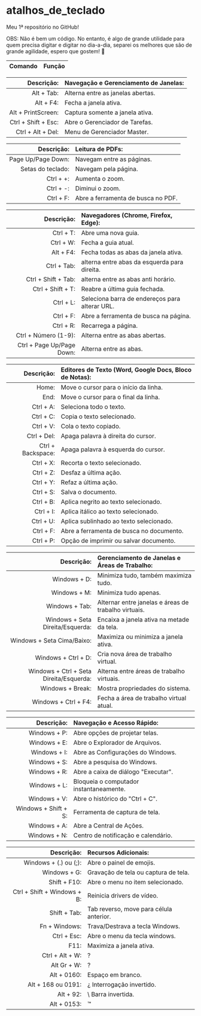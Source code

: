 # atalhos_de_teclado

Meu 1ª repositório no GitHub! 

OBS: Não é bem um código. No entanto, é algo de grande utilidade para quem precisa digitar e digitar no dia-a-dia, separei os melhores que são de grande agilidade, espero que gostem! 🚀 

Comando | Função
---: | :---

Descrição: | Navegação e Gerenciamento de Janelas:
---: | :---
Alt + Tab: | Alterna entre as janelas abertas.
Alt + F4: | Fecha a janela ativa.
Alt + PrintScreen:| Captura somente a janela ativa.
Ctrl + Shift + Esc: | Abre o Gerenciador de Tarefas.
Ctrl + Alt + Del: | Menu de Gerenciador Master.

Descrição: | Leitura de PDFs:
---: | :---
Page Up/Page Down: | Navegam entre as páginas.
Setas do teclado: | Navegam pela página.
Ctrl + +: | Aumenta o zoom.
Ctrl + -: | Diminui o zoom.
Ctrl + F: | Abre a ferramenta de busca no PDF.

Descrição: | Navegadores (Chrome, Firefox, Edge):
---: | :---
Ctrl + T: | Abre uma nova guia.
Ctrl + W: | Fecha a guia atual.
Alt + F4: | Fecha todas as abas da janela ativa.
Ctrl + Tab: | alterna entre abas da esquerda para direita.
Ctrl + Shift + Tab: | alterna entre as abas anti horário.
Ctrl + Shift + T: | Reabre a última guia fechada.
Ctrl + L: | Seleciona barra de endereços para alterar URL.
Ctrl + F: | Abre a ferramenta de busca na página.
Ctrl + R: | Recarrega a página.
Ctrl + Número (1-9): | Alterna entre as abas abertas.
Ctrl + Page Up/Page Down: | Alterna entre as abas.

Descrição: | Editores de Texto (Word, Google Docs, Bloco de Notas):
---: | :---
Home: | Move o cursor para o início da linha.
End: | Move o cursor para o final da linha.
Ctrl + A: | Seleciona todo o texto.
Ctrl + C: | Copia o texto selecionado.
Ctrl + V: | Cola o texto copiado.
Ctrl + Del: | Apaga palavra à direita do cursor.
Ctrl + Backspace: | Apaga palavra à esquerda do cursor.
Ctrl + X: | Recorta o texto selecionado.
Ctrl + Z: | Desfaz a última ação.
Ctrl + Y: | Refaz a última ação.
Ctrl + S: | Salva o documento.
Ctrl + B: | Aplica negrito ao texto selecionado.
Ctrl + I: | Aplica itálico ao texto selecionado.
Ctrl + U: | Aplica sublinhado ao texto selecionado.
Ctrl + F: | Abre a ferramenta de busca no documento.
Ctrl + P: | Opção de imprimir ou salvar documento.

Descrição: | Gerenciamento de Janelas e Áreas de Trabalho:
---: | :---
Windows + D: | Minimiza tudo, também maximiza tudo.
Windows + M: | Minimiza tudo apenas.
Windows + Tab: | Alternar entre janelas e áreas de trabalho virtuais.
Windows + Seta Direita/Esquerda: | Encaixa a janela ativa na metade da tela.
Windows + Seta Cima/Baixo: | Maximiza ou minimiza a janela ativa.
Windows + Ctrl + D: | Cria nova área de trabalho virtual.
Windows + Ctrl + Seta Direita/Esquerda: | Alterna entre áreas de trabalho virtuais.
Windows + Break: | Mostra propriedades do sistema.
Windows + Ctrl + F4: | Fecha a área de trabalho virtual atual.

Descrição: | Navegação e Acesso Rápido:
---: | :---
Windows + P: | Abre opções de projetar telas.
Windows + E: | Abre o Explorador de Arquivos.
Windows + I: | Abre as Configurações do Windows.
Windows + S: | Abre a pesquisa do Windows.
Windows + R: | Abre a caixa de diálogo "Executar".
Windows + L: | Bloqueia o computador instantaneamente.
Windows + V: | Abre o histórico do "Ctrl + C".
Windows + Shift + S: | Ferramenta de captura de tela.
Windows + A: | Abre a Central de Ações.
Windows + N: | Centro de notificação e calendário.

Descrição: | Recursos Adicionais:
---: | :---
Windows + (.) ou (;): | Abre o painel de emojis.
Windows + G: | Gravação de tela ou captura de tela.
Shift + F10: | Abre o menu no item selecionado.
Ctrl + Shift + Windows + B: | Reinicia drivers de vídeo.
Shift + Tab: | Tab reverso, move para célula anterior.
Fn + Windows: | Trava/Destrava a tecla Windows.
Ctrl + Esc: | Abre o menu da tecla windows.
F11: | Maximiza a janela ativa.
Ctrl + Alt + W: | ?
Alt Gr + W: | ?
Alt + 0160: | Espaço em branco.
Alt + 168 ou 0191: | ¿ Interrogação invertido. 
Alt + 92: | \ Barra invertida.
Alt + 0153: | ™
